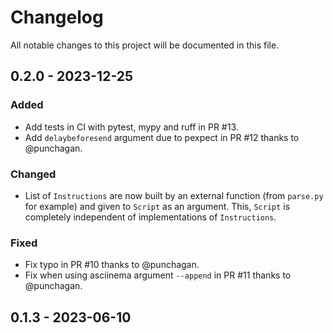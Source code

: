 <!--USE THIS TEMPLATE TO COMPLETE THE CHANGELOG-->
<!--
## [Version number] - YYYY-MM-DD
### Added
-

### Changed
-

### Deprecated
-

### Removed
-

### Fixed
-

### Security
-
-->

# Changelog

All notable changes to this project will be documented in this file.

## 0.2.0 - 2023-12-25

### Added

- Add tests in CI with pytest, mypy and ruff in PR #13.
- Add `delaybeforesend` argument due to pexpect in PR #12 thanks to @punchagan.

### Changed

- List of `Instructions` are now built by an external function (from `parse.py` for example) and given to `Script` as an argument. This, `Script` is completely independent of implementations of `Instructions`.

### Fixed

- Fix typo in PR #10 thanks to @punchagan.
- Fix when using asciinema argument `--append` in PR #11 thanks to @punchagan.

## 0.1.3 - 2023-06-10
